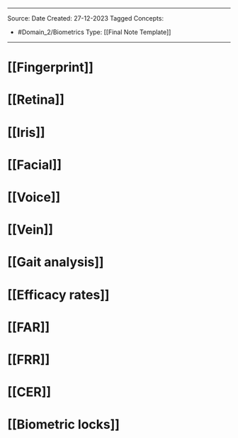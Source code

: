 - - -
Source:
Date Created:  27-12-2023
Tagged Concepts:
- #Domain_2/Biometrics 
Type: [[Final Note Template]]
- - - 


# [[Fingerprint]]
# [[Retina]]
# [[Iris]]
# [[Facial]]
# [[Voice]]
# [[Vein]]
# [[Gait analysis]]
# [[Efficacy rates]]
# [[FAR]]
# [[FRR]]
# [[CER]]

# [[Biometric locks]]